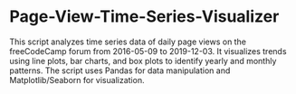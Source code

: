 # Page-View-Time-Series-Visualizer
This script analyzes time series data of daily page views on the freeCodeCamp forum from 2016-05-09 to 2019-12-03. It visualizes trends using line plots, bar charts, and box plots to identify yearly and monthly patterns. The script uses Pandas for data manipulation and Matplotlib/Seaborn for visualization.
